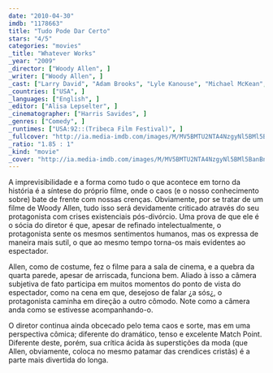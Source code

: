 ```yaml
---
date: "2010-04-30"
imdb: "1178663"
title: "Tudo Pode Dar Certo"
stars: "4/5"
categories: "movies"
_title: "Whatever Works"
_year: "2009"
_director: ["Woody Allen", ]
_writer: ["Woody Allen", ]
_cast: ["Larry David", "Adam Brooks", "Lyle Kanouse", "Michael McKean", "Clifford Lee Dickson", "Yolonda Ross", "Carolyn McCormick", "Samantha Bee", "Conleth Hill", ]
_countries: ["USA", ]
_languages: ["English", ]
_editor: ["Alisa Lepselter", ]
_cinematographer: ["Harris Savides", ]
_genres: ["Comedy", ]
_runtimes: ["USA:92::(Tribeca Film Festival)", ]
_fullcover: "http://ia.media-imdb.com/images/M/MV5BMTU2NTA4NzgyNl5BMl5BanBnXkFtZTcwNzEzMjQ1Mg@@.jpg"
_ratio: "1.85 : 1"
_kind: "movie"
_cover: "http://ia.media-imdb.com/images/M/MV5BMTU2NTA4NzgyNl5BMl5BanBnXkFtZTcwNzEzMjQ1Mg@@._V1._SX95_SY140_.jpg"
---
```

A imprevisibilidade e a forma como tudo o que acontece em torno da história é a síntese do próprio filme, onde o caos (e o nosso conhecimento sobre) bate de frente com nossas crenças. Obviamente, por se tratar de um filme de Woody Allen, tudo isso será devidamente criticado através do seu protagonista com crises existenciais pós-divórcio. Uma prova de que ele é o sócia do diretor é que, apesar de refinado intelectualmente, o protagonista sente os mesmos sentimentos humanos, mas os expressa de maneira mais sutil, o que ao mesmo tempo torna-os mais evidentes ao espectador.

Allen, como de costume, fez o filme para a sala de cinema, e a quebra da quarta parede, apesar de arriscada, funciona bem. Aliado à isso a câmera subjetiva de fato participa em muitos momentos do ponto de vista do espectador, como na cena em que, desejoso de falar ¿a sós¿, o protagonista caminha em direção a outro cômodo. Note como a câmera anda como se estivesse acompanhando-o.

O diretor continua ainda obcecado pelo tema caos e sorte, mas em uma perspectiva cômica; diferente do dramático, tenso e excelente Match Point. Diferente deste, porém, sua crítica ácida às superstições da moda (que Allen, obviamente, coloca no mesmo patamar das crendices cristãs) é a parte mais divertida do longa.
